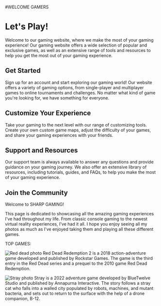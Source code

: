 #WELCOME GAMERS
# Let's Play!

Welcome to our gaming website, where we make the most of your gaming experience! Our gaming website offers a wide selection of popular and exclusive games, as well as an extensive range of tools and resources to help you get the most out of your gaming experience.

## Get Started

Sign up for an account and start exploring our gaming world! Our website offers a variety of gaming options, from single-player and multiplayer games to online tournaments and challenges. No matter what kind of game you're looking for, we have something for everyone.

## Customize Your Experience

Take your gaming to the next level with our range of customizing tools. Create your own custom game maps, adjust the difficulty of your games, and share your gaming experiences with your friends.

## Support and Resources

Our support team is always available to answer any questions and provide guidance on your gaming journey. We also offer an extensive library of resources, including tutorials, guides, and FAQs, to help you make the most of your gaming experience.

## Join the Community

Welcome to SHARP GAMING!

This page is dedicated to showcasing all the amazing gaming experiences I've had throughout my life. From classic console gaming to the newest virtual reality experiences, I've had it all. I hope you enjoy seeing all my photos as much as I've enjoyed taking them and playing all these different games.

TOP GAMES:

![Red dead photo](https://media.rockstargames.com/rockstargames-newsite/uploads/d5c7e4dcecb612368aee64978f183250b6e643fe.jpg)
Red Dead Redemption 2 is a 2018 action-adventure game developed and published by Rockstar Games. The game is the third entry in the Red Dead series and a prequel to the 2010 game Red Dead Redemption.

![Stray photo](https://i.ytimg.com/vi/CT9M8rfO-EU/maxresdefault.jpg)
Stray is a 2022 adventure game developed by BlueTwelve Studio and published by Annapurna Interactive. The story follows a stray cat who falls into a walled city populated by robots, machines, and mutant bacteria, and sets out to return to the surface with the help of a drone companion, B-12.
